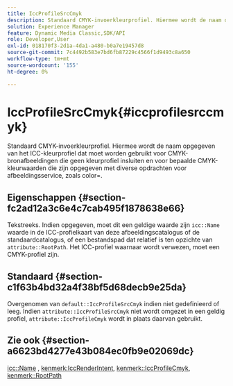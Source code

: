 ```yaml
---
title: IccProfileSrcCmyk
description: Standaard CMYK-invoerkleurprofiel. Hiermee wordt de naam opgegeven van het ICC-kleurprofiel dat moet worden gebruikt voor CMYK-bronafbeeldingen die geen kleurprofiel insluiten en voor bepaalde CMYK-kleurwaarden die zijn opgegeven met diverse opdrachten voor afbeeldingsservice, zoals color=.
solution: Experience Manager
feature: Dynamic Media Classic,SDK/API
role: Developer,User
exl-id: 018170f3-2d1a-4da1-a480-b0a7e19457d8
source-git-commit: 7c4492b583e7bd6fb87229c4566f1d9493c8a650
workflow-type: tm+mt
source-wordcount: '155'
ht-degree: 0%

---
```


# IccProfileSrcCmyk{#iccprofilesrccmyk}

Standaard CMYK-invoerkleurprofiel. Hiermee wordt de naam opgegeven van het ICC-kleurprofiel dat moet worden gebruikt voor CMYK-bronafbeeldingen die geen kleurprofiel insluiten en voor bepaalde CMYK-kleurwaarden die zijn opgegeven met diverse opdrachten voor afbeeldingsservice, zoals color=.

## Eigenschappen {#section-fc2ad12a3c6e4c7cab495f1878638e66}

Tekstreeks. Indien opgegeven, moet dit een geldige waarde zijn `icc::Name` waarde in de ICC-profielkaart van deze afbeeldingscatalogus of de standaardcatalogus, of een bestandspad dat relatief is ten opzichte van `attribute::RootPath`. Het ICC-profiel waarnaar wordt verwezen, moet een CMYK-profiel zijn.

## Standaard {#section-c1f63b4bd32a4f38bf5d68decb9e25da}

Overgenomen van `default::IccProfileSrcCmyk` indien niet gedefinieerd of leeg. Indien `attribute::IccProfileSrcCmyk` niet wordt omgezet in een geldig profiel, `attribute::IccProfileCmyk` wordt in plaats daarvan gebruikt.

## Zie ook {#section-a6623bd4277e43b084ec0fb9e02069dc}

[icc::Name](../../../../../is-api/image-catalog/image-serving-api-ref/c-image-catalog-reference/c-icc-profile-map-reference/r-name-icc.md#reference-9e7d3c8e35434981a3dfac66b8946cbe) , [kenmerk:IccRenderIntent](../../../../../is-api/image-catalog/image-serving-api-ref/c-image-catalog-reference/c-attributes-reference/r-iccrenderintent.md#reference-012f207f28bd4406a5368d23ed95a51f), [kenmerk::IccProfileCmyk](../../../../../is-api/image-catalog/image-serving-api-ref/c-image-catalog-reference/c-attributes-reference/r-iccprofilecmyk.md#reference-db89f9dac33e447cadb359ec1ba27ee0), [kenmerk::RootPath](../../../../../is-api/image-catalog/image-serving-api-ref/c-image-catalog-reference/c-attributes-reference/r-rootpath.md#reference-17d57e5967be403b8408fa7214017494)
